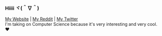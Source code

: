 ### Hiiii ヾ(＾∇＾)
[My Website](https://kathy.aishiteru.moe) | [My Reddit](https://www.reddit.com/user/kathelynn/) | [My Twitter](https://twitter.com/chloekaitleen)   
I'm taking on Computer Science because it's very interesting and very cool. ❤️



<!--
**kathelynn/kathelynn** is a ✨ _special_ ✨ repository because its `README.md` (this file) appears on your GitHub profile.

Here are some ideas to get you started:

- 🔭 I’m currently working on ...
- 🌱 I’m currently learning ...
- 👯 I’m looking to collaborate on ...
- 🤔 I’m looking for help with ...
- 💬 Ask me about ...
- 📫 How to reach me: ...
- 😄 Pronouns: ...
- ⚡ Fun fact: ...
-->
